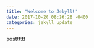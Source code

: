 ```yaml
---
title: "Welcome to Jekyll!"
date: 2017-10-20 08:26:28 -0400
categories: jekyll update
---
```

postttttt
